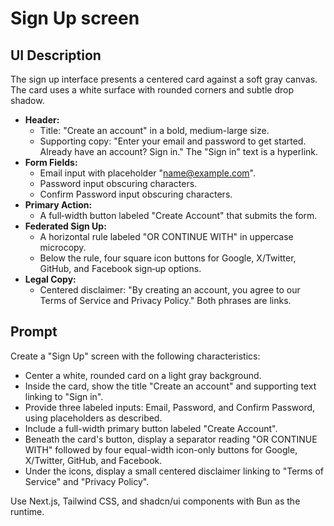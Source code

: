 # Sign Up screen

## UI Description

The sign up interface presents a centered card against a soft gray canvas. The card uses a white surface with rounded corners and subtle drop shadow.

- **Header:**
  - Title: "Create an account" in a bold, medium-large size.
  - Supporting copy: "Enter your email and password to get started. Already have an account? Sign in." The "Sign in" text is a hyperlink.
- **Form Fields:**
  - Email input with placeholder "name@example.com".
  - Password input obscuring characters.
  - Confirm Password input obscuring characters.
- **Primary Action:**
  - A full‑width button labeled "Create Account" that submits the form.
- **Federated Sign Up:**
  - A horizontal rule labeled "OR CONTINUE WITH" in uppercase microcopy.
  - Below the rule, four square icon buttons for Google, X/Twitter, GitHub, and Facebook sign‑up options.
- **Legal Copy:**
  - Centered disclaimer: "By creating an account, you agree to our Terms of Service and Privacy Policy." Both phrases are links.

## Prompt

Create a "Sign Up" screen with the following characteristics:

- Center a white, rounded card on a light gray background.
- Inside the card, show the title "Create an account" and supporting text linking to "Sign in".
- Provide three labeled inputs: Email, Password, and Confirm Password, using placeholders as described.
- Include a full-width primary button labeled "Create Account".
- Beneath the card's button, display a separator reading "OR CONTINUE WITH" followed by four equal-width icon-only buttons for Google, X/Twitter, GitHub, and Facebook.
- Under the icons, display a small centered disclaimer linking to "Terms of Service" and "Privacy Policy".

Use Next.js, Tailwind CSS, and shadcn/ui components with Bun as the runtime.
